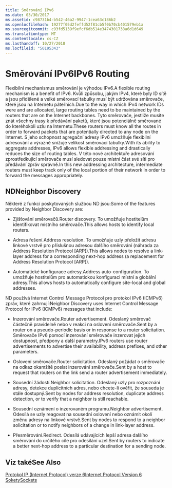 ```yaml
---
title: Směrování IPv6
ms.date: 03/30/2017
ms.assetid: c98731b4-b542-46a2-9947-1cea63c186b2
ms.openlocfilehash: 19277f05d2feffd52f81cb5f0b70cb401579eb1a
ms.sourcegitcommit: c93fd5139f9efcf6db514e3474301738a6d1d649
ms.translationtype: MT
ms.contentlocale: cs-CZ
ms.lasthandoff: 10/27/2018
ms.locfileid: "50195343"
---
```

# <a name="ipv6-routing"></a><span data-ttu-id="13fe6-102">Směrování IPv6</span><span class="sxs-lookup"><span data-stu-id="13fe6-102">IPv6 Routing</span></span>
<span data-ttu-id="13fe6-103">Flexibilní mechanismus směrování je výhodou IPv6.</span><span class="sxs-lookup"><span data-stu-id="13fe6-103">A flexible routing mechanism is a benefit of IPv6.</span></span> <span data-ttu-id="13fe6-104">Kvůli způsobu, jakým IPv4, které byly ID sítě a jsou přidělené a velké směrovací tabulky musí být udržována směrovače, které jsou na Internetu páteřních.</span><span class="sxs-lookup"><span data-stu-id="13fe6-104">Due to the way in which IPv4 network IDs were and are allocated, large routing tables need to be maintained by the routers that are on the Internet backbones.</span></span> <span data-ttu-id="13fe6-105">Tyto směrovače, jestliže musíte znát všechny trasy k předávání paketů, které jsou potenciálně směrované do kteréhokoli uzlu na Internetu.</span><span class="sxs-lookup"><span data-stu-id="13fe6-105">These routers must know all the routes in order to forward packets that are potentially directed to any node on the Internet.</span></span> <span data-ttu-id="13fe6-106">S jeho schopnost agregační adresy IPv6 umožňuje flexibilní adresování a výrazně snižuje velikost směrovací tabulky.</span><span class="sxs-lookup"><span data-stu-id="13fe6-106">With its ability to aggregate addresses, IPv6 allows flexible addressing and drastically reduces the size of routing tables.</span></span> <span data-ttu-id="13fe6-107">V této nové architektuře adresování zprostředkující směrovače musí sledovat pouze místní část své síti pro předávání zpráv správně.</span><span class="sxs-lookup"><span data-stu-id="13fe6-107">In this new addressing architecture, intermediate routers must keep track only of the local portion of their network in order to forward the messages appropriately.</span></span>  
  
## <a name="neighbor-discovery"></a><span data-ttu-id="13fe6-108">ND</span><span class="sxs-lookup"><span data-stu-id="13fe6-108">Neighbor Discovery</span></span>  
 <span data-ttu-id="13fe6-109">Některé z funkcí poskytovaných službou ND jsou:</span><span class="sxs-lookup"><span data-stu-id="13fe6-109">Some of the features provided by Neighbor Discovery are:</span></span>  
  
-   <span data-ttu-id="13fe6-110">Zjišťování směrovačů.</span><span class="sxs-lookup"><span data-stu-id="13fe6-110">Router discovery.</span></span> <span data-ttu-id="13fe6-111">To umožňuje hostitelům identifikovat místního směrovače.</span><span class="sxs-lookup"><span data-stu-id="13fe6-111">This allows hosts to identify local routers.</span></span>  
  
-   <span data-ttu-id="13fe6-112">Adresa řešení.</span><span class="sxs-lookup"><span data-stu-id="13fe6-112">Address resolution.</span></span> <span data-ttu-id="13fe6-113">To umožňuje uzly přeložit adresu linkové vrstvě pro příslušnou adresou dalšího směrování (náhrada za Address Resolution Protocol [ARP]).</span><span class="sxs-lookup"><span data-stu-id="13fe6-113">This allows nodes to resolve a link-layer address for a corresponding next-hop address (a replacement for Address Resolution Protocol [ARP]).</span></span>  
  
-   <span data-ttu-id="13fe6-114">Automatické konfigurace adresy.</span><span class="sxs-lookup"><span data-stu-id="13fe6-114">Address auto-configuration.</span></span> <span data-ttu-id="13fe6-115">To umožňuje hostitelům pro automatickou konfiguraci místní a globální adresy.</span><span class="sxs-lookup"><span data-stu-id="13fe6-115">This allows hosts to automatically configure site-local and global addresses.</span></span>  
  
 <span data-ttu-id="13fe6-116">ND používá Internet Control Message Protocol pro protokol IPv6 (ICMPv6) zpráv, které zahrnují:</span><span class="sxs-lookup"><span data-stu-id="13fe6-116">Neighbor Discovery uses Internet Control Message Protocol for IPv6 (ICMPv6) messages that include:</span></span>  
  
-   <span data-ttu-id="13fe6-117">Inzerování směrovače.</span><span class="sxs-lookup"><span data-stu-id="13fe6-117">Router advertisement.</span></span> <span data-ttu-id="13fe6-118">Odeslaný směrovač částečně pravidelně nebo v reakci na oslovení směrovače.</span><span class="sxs-lookup"><span data-stu-id="13fe6-118">Sent by a router on a pseudo-periodic basis or in response to a router solicitation.</span></span> <span data-ttu-id="13fe6-119">Směrovače IPv6 pomocí inzerování směrovače inzerovat jejich dostupnost, předpony a další parametry.</span><span class="sxs-lookup"><span data-stu-id="13fe6-119">IPv6 routers use router advertisements to advertise their availability, address prefixes, and other parameters.</span></span>  
  
-   <span data-ttu-id="13fe6-120">Oslovení směrovače.</span><span class="sxs-lookup"><span data-stu-id="13fe6-120">Router solicitation.</span></span> <span data-ttu-id="13fe6-121">Odeslaný požádat o směrovače na odkaz okamžitě poslat inzerování směrovače.</span><span class="sxs-lookup"><span data-stu-id="13fe6-121">Sent by a host to request that routers on the link send a router advertisement immediately.</span></span>  
  
-   <span data-ttu-id="13fe6-122">Sousední žádostí.</span><span class="sxs-lookup"><span data-stu-id="13fe6-122">Neighbor solicitation.</span></span> <span data-ttu-id="13fe6-123">Odeslaný uzly pro rozpoznání adresy, detekce duplicitních adres, nebo chcete-li ověřit, že souseda je stále dostupný.</span><span class="sxs-lookup"><span data-stu-id="13fe6-123">Sent by nodes for address resolution, duplicate address detection, or to verify that a neighbor is still reachable.</span></span>  
  
-   <span data-ttu-id="13fe6-124">Sousední oznámení o inzerovaném programu.</span><span class="sxs-lookup"><span data-stu-id="13fe6-124">Neighbor advertisement.</span></span> <span data-ttu-id="13fe6-125">Odesílá se uzly reagovat na sousední oslovení nebo oznámit okolí změnu adresy na linkové vrstvě.</span><span class="sxs-lookup"><span data-stu-id="13fe6-125">Sent by nodes to respond to a neighbor solicitation or to notify neighbors of a change in link-layer address.</span></span>  
  
-   <span data-ttu-id="13fe6-126">Přesměrování.</span><span class="sxs-lookup"><span data-stu-id="13fe6-126">Redirect.</span></span> <span data-ttu-id="13fe6-127">Odesílá udávajících lepší adresa dalšího směrování do určitého cíle pro odesílání uzel.</span><span class="sxs-lookup"><span data-stu-id="13fe6-127">Sent by routers to indicate a better next-hop address to a particular destination for a sending node.</span></span>  
  
## <a name="see-also"></a><span data-ttu-id="13fe6-128">Viz také</span><span class="sxs-lookup"><span data-stu-id="13fe6-128">See Also</span></span>  
 [<span data-ttu-id="13fe6-129">Protokol IP (Internet Protocol) verze 6</span><span class="sxs-lookup"><span data-stu-id="13fe6-129">Internet Protocol Version 6</span></span>](../../../docs/framework/network-programming/internet-protocol-version-6.md)  
 [<span data-ttu-id="13fe6-130">Sokety</span><span class="sxs-lookup"><span data-stu-id="13fe6-130">Sockets</span></span>](../../../docs/framework/network-programming/sockets.md)

